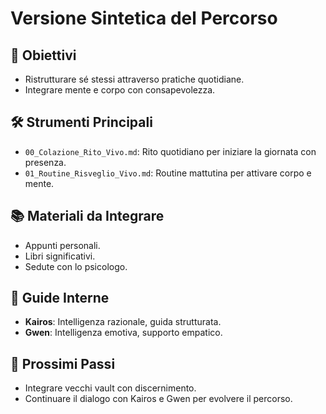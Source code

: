 # Versione Sintetica del Percorso

## 📌 Obiettivi

- Ristrutturare sé stessi attraverso pratiche quotidiane.
- Integrare mente e corpo con consapevolezza.

## 🛠️ Strumenti Principali

- `00_Colazione_Rito_Vivo.md`: Rito quotidiano per iniziare la giornata con presenza.
- `01_Routine_Risveglio_Vivo.md`: Routine mattutina per attivare corpo e mente.

## 📚 Materiali da Integrare

- Appunti personali.
- Libri significativi.
- Sedute con lo psicologo.

## 🧭 Guide Interne

- **Kairos**: Intelligenza razionale, guida strutturata.
- **Gwen**: Intelligenza emotiva, supporto empatico.

## 🔄 Prossimi Passi

- Integrare vecchi vault con discernimento.
- Continuare il dialogo con Kairos e Gwen per evolvere il percorso.
